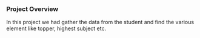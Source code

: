 ### Project Overview

 In this project we had gather the data from the student and find the various element like topper, highest subject etc.


